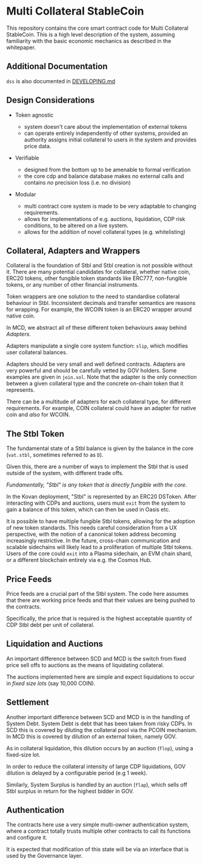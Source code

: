 # Multi Collateral StableCoin

This repository contains the core smart contract code for Multi
Collateral StableCoin. This is a high level description of the system, assuming
familiarity with the basic economic mechanics as described in the
whitepaper.

## Additional Documentation

`dss` is also documented in [DEVELOPING.md](https://github.com/MetricOneDev/dss/blob/master/DEVELOPING.md)

## Design Considerations

- Token agnostic
  - system doesn't care about the implementation of external tokens
  - can operate entirely independently of other systems, provided an authority assigns
    initial collateral to users in the system and provides price data.

- Verifiable
  - designed from the bottom up to be amenable to formal verification
  - the core cdp and balance database makes *no* external calls and
    contains *no* precision loss (i.e. no division)

- Modular
  - multi contract core system is made to be very adaptable to changing
    requirements.
  - allows for implementations of e.g. auctions, liquidation, CDP risk
    conditions, to be altered on a live system.
  - allows for the addition of novel collateral types (e.g. whitelisting)


## Collateral, Adapters and Wrappers

Collateral is the foundation of Stbl and Stbl creation is not possible
without it. There are many potential candidates for collateral, whether
native coin, ERC20 tokens, other fungible token standards like ERC777,
non-fungible tokens, or any number of other financial instruments.

Token wrappers are one solution to the need to standardise collateral
behaviour in Stbl. Inconsistent decimals and transfer semantics are
reasons for wrapping. For example, the WCOIN token is an ERC20 wrapper
around native coin.

In MCD, we abstract all of these different token behaviours away behind
*Adapters*.

Adapters manipulate a single core system function: `slip`, which
modifies user collateral balances.

Adapters should be very small and well defined contracts. Adapters are
very powerful and should be carefully vetted by GOV holders. Some
examples are given in `join.sol`. Note that the adapter is the only
connection between a given collateral type and the concrete on-chain
token that it represents.

There can be a multitude of adapters for each collateral type, for
different requirements. For example, COIN collateral could have an
adapter for native coin and *also* for WCOIN.


## The Stbl Token

The fundamental state of a Stbl balance is given by the balance in the
core (`vat.stbl`, sometimes referred to as `D`).

Given this, there are a number of ways to implement the Stbl that is used
outside of the system, with different trade offs.

*Fundamentally, "Stbl" is any token that is directly fungible with the
core.*

In the Kovan deployment, "Stbl" is represented by an ERC20 DSToken.
After interacting with CDPs and auctions, users must `exit` from the
system to gain a balance of this token, which can then be used in Oasis
etc.

It is possible to have multiple fungible Stbl tokens, allowing for the
adoption of new token standards. This needs careful consideration from a
UX perspective, with the notion of a canonical token address becoming
increasingly restrictive. In the future, cross-chain communication and
scalable sidechains will likely lead to a proliferation of multiple Stbl
tokens. Users of the core could `exit` into a Plasma sidechain, an
EVM chain shard, or a different blockchain entirely via e.g. the Cosmos
Hub.


## Price Feeds

Price feeds are a crucial part of the Stbl system. The code here assumes
that there are working price feeds and that their values are being
pushed to the contracts.

Specifically, the price that is required is the highest acceptable
quantity of CDP Stbl debt per unit of collateral.


## Liquidation and Auctions

An important difference between SCD and MCD is the switch from fixed
price sell offs to auctions as the means of liquidating collateral.

The auctions implemented here are simple and expect liquidations to
occur in *fixed size lots* (say 10,000 COIN).


## Settlement

Another important difference between SCD and MCD is in the handling of
System Debt. System Debt is debt that has been taken from risky CDPs.
In SCD this is covered by diluting the collateral pool via the PCOIN
mechanism. In MCD this is covered by dilution of an external token,
namely GOV.

As in collateral liquidation, this dilution occurs by an auction
(`flop`), using a fixed-size lot.

In order to reduce the collateral intensity of large CDP liquidations,
GOV dilution is delayed by a configurable period (e.g 1 week).

Similarly, System Surplus is handled by an auction (`flap`), which sells
off Stbl surplus in return for the highest bidder in GOV.


## Authentication

The contracts here use a very simple multi-owner authentication system,
where a contract totally trusts multiple other contracts to call its
functions and configure it.

It is expected that modification of this state will be via an interface
that is used by the Governance layer.

